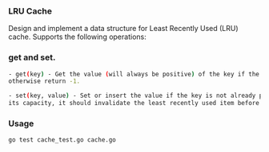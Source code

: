 ### LRU Cache

Design and implement a data structure for Least Recently Used (LRU) cache.
Supports the following operations:

### get and set.

```sh
- get(key) - Get the value (will always be positive) of the key if the key exists in the cache,
otherwise return -1.

- set(key, value) - Set or insert the value if the key is not already present. When the cache reached
its capacity, it should invalidate the least recently used item before inserting a new item.
```
### Usage

```sh
go test cache_test.go cache.go
```
